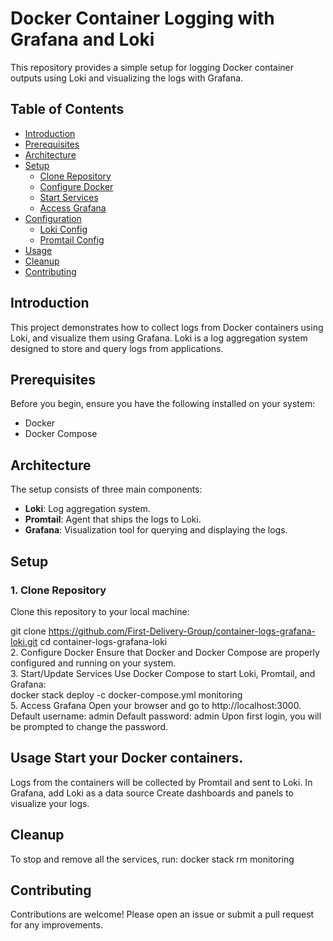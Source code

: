 # Docker Container Logging with Grafana and Loki

This repository provides a simple setup for logging Docker container outputs using Loki and visualizing the logs with Grafana.

## Table of Contents
- [Introduction](#introduction)
- [Prerequisites](#prerequisites)
- [Architecture](#architecture)
- [Setup](#setup)
  - [Clone Repository](#1-clone-repository)
  - [Configure Docker](#2-configure-docker)
  - [Start Services](#3-start-services)
  - [Access Grafana](#4-access-grafana)
- [Configuration](#configuration)
  - [Loki Config](#loki-config)
  - [Promtail Config](#promtail-config)
- [Usage](#usage)
- [Cleanup](#cleanup)
- [Contributing](#contributing)

## Introduction

This project demonstrates how to collect logs from Docker containers using Loki, and visualize them using Grafana. Loki is a log aggregation system designed to store and query logs from applications.

## Prerequisites

Before you begin, ensure you have the following installed on your system:
- Docker
- Docker Compose

## Architecture

The setup consists of three main components:
- **Loki**: Log aggregation system.
- **Promtail**: Agent that ships the logs to Loki.
- **Grafana**: Visualization tool for querying and displaying the logs.

## Setup

### 1. Clone Repository

Clone this repository to your local machine:

git clone https://github.com/First-Delivery-Group/container-logs-grafana-loki.git
cd container-logs-grafana-loki
<br/>
2. Configure Docker
Ensure that Docker and Docker Compose are properly configured and running on your system.
<br/>
3. Start/Update Services
Use Docker Compose to start Loki, Promtail, and Grafana:
<br/>
docker stack deploy -c docker-compose.yml monitoring
<br/>
5. Access Grafana
Open your browser and go to http://localhost:3000.
Default username: admin
Default password: admin
Upon first login, you will be prompted to change the password.
<br/>
## Usage Start your Docker containers.
Logs from the containers will be collected by Promtail and sent to Loki.
In Grafana, add Loki as a data source
Create dashboards and panels to visualize your logs.
<br/>
## Cleanup
To stop and remove all the services, run:
docker stack rm monitoring
<br/>
## Contributing
Contributions are welcome! Please open an issue or submit a pull request for any improvements.
